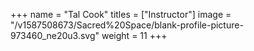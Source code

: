 +++
name = "Tal Cook"
titles = ["Instructor"]
image = "/v1587508673/Sacred%20Space/blank-profile-picture-973460_ne20u3.svg"
weight = 11
+++